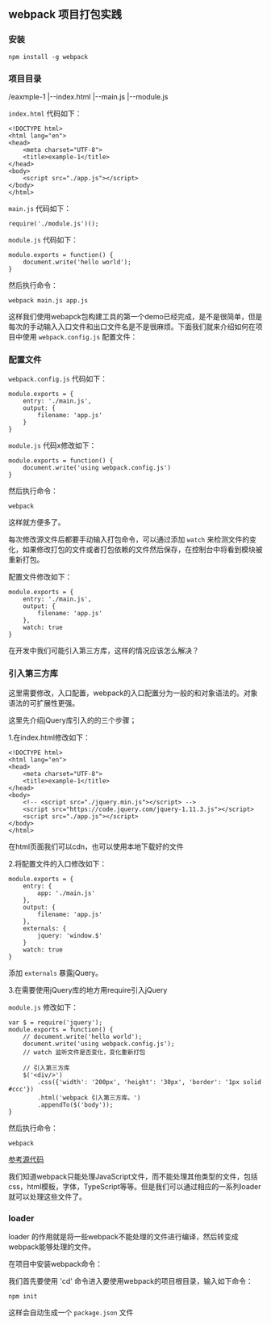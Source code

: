 ## webpack 项目打包实践

### 安装

	npm install -g webpack

### 项目目录

/eaxmple-1
  |--index.html
  |--main.js
  |--module.js

`index.html` 代码如下：

```
<!DOCTYPE html>
<html lang="en">
<head>
    <meta charset="UTF-8">
    <title>example-1</title>
</head>
<body>
    <script src="./app.js"></script>
</body>
</html>
```

`main.js` 代码如下：

```
require('./module.js')();
```

`module.js` 代码如下：

```
module.exports = function() {
	document.write('hello world');
}
```

然后执行命令：

	webpack main.js app.js

这样我们使用webapck包构建工具的第一个demo已经完成，是不是很简单，但是每次的手动输入入口文件和出口文件名是不是很麻烦。下面我们就来介绍如何在项目中使用 `webpack.config.js` 配置文件：

### 配置文件

`webpack.config.js` 代码如下：

```
module.exports = {
	entry: './main.js',
	output: {
		filename: 'app.js'
	}
}
```

`module.js` 代码x修改如下：

```
module.exports = function() {
	document.write('using webpack.config.js')
}
```

然后执行命令：

	webpack

这样就方便多了。

每次修改源文件后都要手动输入打包命令，可以通过添加 `watch` 来检测文件的变化，如果修改打包的文件或者打包依赖的文件然后保存，在控制台中将看到模块被重新打包。

配置文件修改如下：

```
module.exports = {
	entry: './main.js',
	output: {
		filename: 'app.js'
	},
	watch: true
}
```

在开发中我们可能引入第三方库，这样的情况应该怎么解决？

### 引入第三方库

这里需要修改，入口配置，webpack的入口配置分为一般的和对象语法的。对象语法的可扩展性更强。

这里先介绍jQuery库引入的的三个步骤；

1.在index.html修改如下：

```
<!DOCTYPE html>
<html lang="en">
<head>
	<meta charset="UTF-8">
	<title>example-1</title>
</head>
<body>
	<!-- <script src="./jquery.min.js"></script> -->
	<script src="https://code.jquery.com/jquery-1.11.3.js"></script>
	<script src="./app.js"></script>
</body>
</html>
```

在html页面我们可以cdn，也可以使用本地下载好的文件

2.将配置文件的入口修改如下：

```
module.exports = {
	entry: {
		app: './main.js'
	},
	output: {
		filename: 'app.js'
	},
	externals: {
		jquery: 'window.$'
	}
	watch: true
}
```

添加 `externals`  暴露jQuery。

3.在需要使用jQuery库的地方用require引入jQuery

`module.js` 修改如下：

```
var $ = require('jquery');
module.exports = function() {
	// document.write('hello world');
	document.write('using webpack.config.js');
	// watch 监听文件是否变化，变化重新打包
	
	// 引入第三方库
	$('<div/>')
		.css({'width': '200px', 'height': '30px', 'border': '1px solid #ccc'})
		.html('webpack 引入第三方库。')
		.appendTo($('body'));
}
```

然后执行命令：

	webpack

[参考源代码]()

我们知道webpack只能处理JavaScript文件，而不能处理其他类型的文件，包括css，html模板，字体，TypeScript等等。但是我们可以通过相应的一系列loader就可以处理这些文件了。

### loader

loader 的作用就是将一些webpack不能处理的文件进行编译，然后转变成webpack能够处理的文件。

在项目中安装webpack命令：

我们首先要使用 'cd' 命令进入要使用webpack的项目根目录，输入如下命令：
	
	npm init

这样会自动生成一个 `package.json` 文件